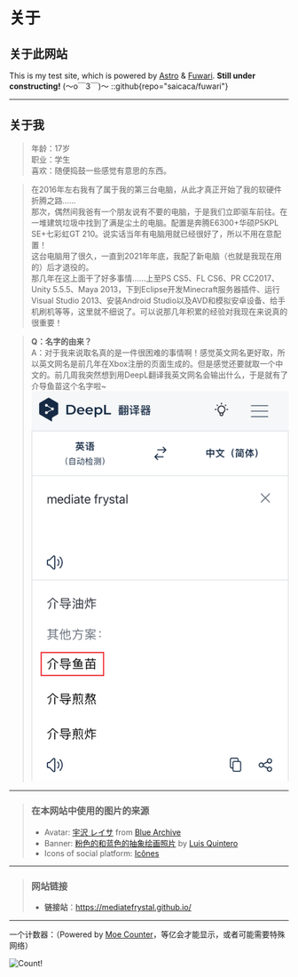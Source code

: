 
# 关于

## 关于此网站

This is my test site, which is powered by [Astro](https://astro.build/) & [Fuwari](https://github.com/saicaca/fuwari). **Still under constructing!** (～o￣3￣)～
::github{repo="saicaca/fuwari"}

---

## 关于我

> 年龄：17岁  
> 职业：学生  
> 喜欢：随便捣鼓一些感觉有意思的东西。

> 在2016年左右我有了属于我的第三台电脑，从此才真正开始了我的软硬件折腾之路......  
> 那次，偶然间我爸有一个朋友说有不要的电脑，于是我们立即驱车前往。在一堆建筑垃圾中找到了满是尘土的电脑。配置是奔腾E6300+华硕P5KPL SE+七彩虹GT 210。说实话当年有电脑用就已经很好了，所以不用在意配置！  
> 这台电脑用了很久，一直到2021年年底，我配了新电脑（也就是我现在用的）后才退役的。  
> 那几年在这上面干了好多事情......上至PS CS5、FL CS6、PR CC2017、Unity 5.5.5、Maya 2013，下到Eclipse开发Minecraft服务器插件、运行Visual Studio 2013、安装Android Studio以及AVD和模拟安卓设备、给手机刷机等等，这里就不细说了。可以说那几年积累的经验对我现在来说真的很重要！

> **Q：名字的由来？**  
> A：对于我来说取名真的是一件很困难的事情啊！感觉英文网名更好取，所以英文网名是前几年在Xbox注册的页面生成的。但是感觉还要就取一个中文的。前几周我突然想到用DeepL翻译我英文网名会输出什么，于是就有了介导鱼苗这个名字啦~
> ![名字](<./IMG_6135.PNG>)

---

> ### 在本网站中使用的图片的来源
>
> - Avatar: [宇沢 レイサ](https://schale.gg/?chara=Reisa) from [Blue Archive](https://bluearchive.nexon.com/)
> - Banner: [粉色的和蓝色的抽象绘画照片](https://www.pexels.com/zh-cn/photo/2471235/) by [Luis Quintero](https://www.pexels.com/zh-cn/@jibarofoto/)
> - Icons of social platform: [Icônes](https://icones.js.org/)

---

> ### 网站链接
>
> - **链接站**：<https://mediatefrystal.github.io/>  

---

一个计数器：（Powered by [Moe Counter](https://github.com/journey-ad/Moe-Counter)，等亿会才能显示，或者可能需要特殊网络）

![Count!](https://count.getloli.com/get/@mediatefrystal-webpage?theme=rule34)
